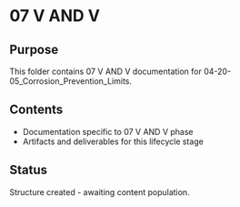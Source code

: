 # 07 V AND V

## Purpose
This folder contains 07 V AND V documentation for 04-20-05_Corrosion_Prevention_Limits.

## Contents
- Documentation specific to 07 V AND V phase
- Artifacts and deliverables for this lifecycle stage

## Status
Structure created - awaiting content population.
